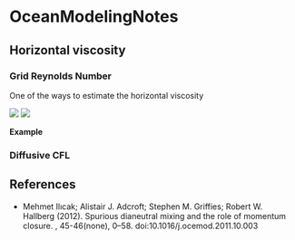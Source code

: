 # OceanModelingNotes


## Horizontal viscosity

### Grid Reynolds Number

One of the ways to estimate the horizontal viscosity 

<img src="https://render.githubusercontent.com/render/math?math=Re_{\Delta x} = \dfrac{U_c \Delta x}{\nu}##gh-light-mode-only">
<img src="https://render.githubusercontent.com/render/math?math=Re_{\Delta x} = \dfrac{U_c \Delta x}{\nu}#gh-dark-mode-only">

**Example**



### Diffusive CFL


## References

 - Mehmet Ilıcak; Alistair J. Adcroft; Stephen M. Griffies; Robert W. Hallberg (2012). Spurious dianeutral mixing and the role of momentum closure. , 45-46(none), 0–58. doi:10.1016/j.ocemod.2011.10.003     
